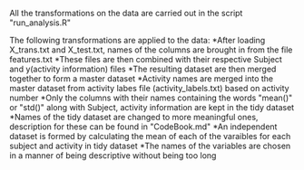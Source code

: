 All the transformations on the data are carried out in the script "run_analysis.R"

The following transformations are applied to the data:
*After loading X_trans.txt and X_test.txt, names of the columns are brought in from the file features.txt
*These files are then combined with their respective Subject and y(activity information) files
*The resulting dataset are then merged together to form a master dataset
*Activity names are merged into the master dataset from activity labes file (activity_labels.txt) based on activity number
*Only the columns with their names containing the words "mean()" or "std()" along with Subject, activity information are kept in the tidy dataset
*Names of the tidy dataset are changed to more meaningful ones, description for these can be found in "CodeBook.md"
*An independent dataset is formed by calculating the mean of each of the varaibles for each subject and activity in tidy dataset
*The names of the variables are chosen in a manner of being descriptive without being too long
